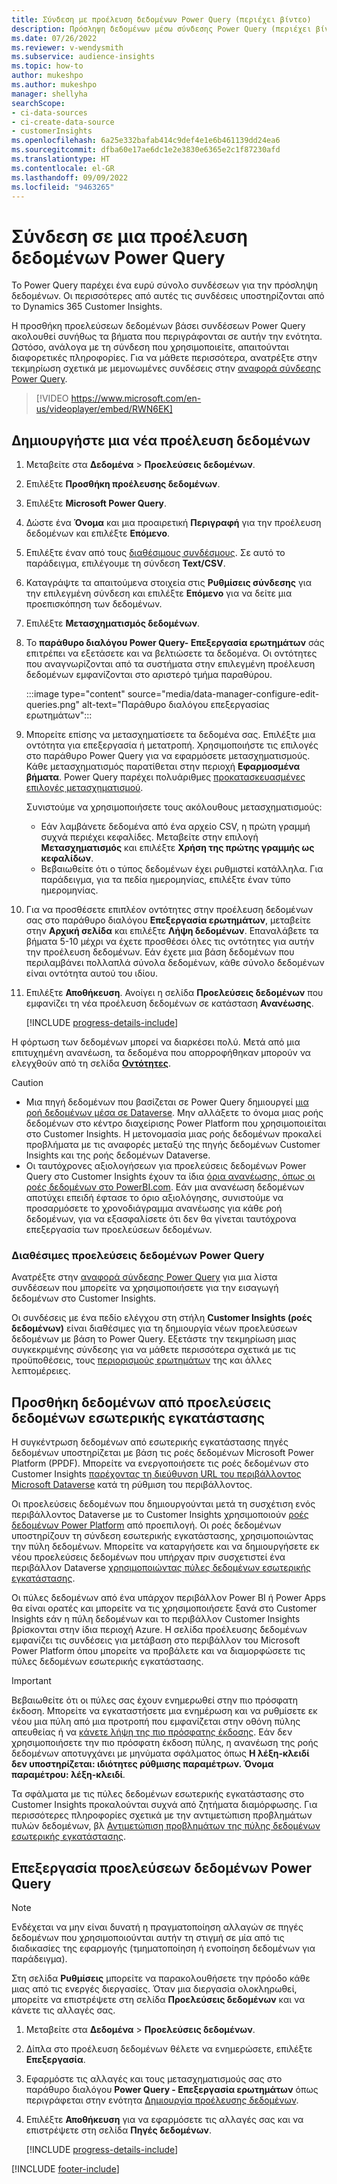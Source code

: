 ```yaml
---
title: Σύνδεση με προέλευση δεδομένων Power Query (περιέχει βίντεο)
description: Πρόσληψη δεδομένων μέσω σύνδεσης Power Query (περιέχει βίντεο).
ms.date: 07/26/2022
ms.reviewer: v-wendysmith
ms.subservice: audience-insights
ms.topic: how-to
author: mukeshpo
ms.author: mukeshpo
manager: shellyha
searchScope:
- ci-data-sources
- ci-create-data-source
- customerInsights
ms.openlocfilehash: 6a25e332bafab414c9def4e1e6b461139dd24ea6
ms.sourcegitcommit: dfba60e17ae6dc1e2e3830e6365e2c1f87230afd
ms.translationtype: HT
ms.contentlocale: el-GR
ms.lasthandoff: 09/09/2022
ms.locfileid: "9463265"
---
```

# <a name="connect-to-a-power-query-data-source"></a>Σύνδεση σε μια προέλευση δεδομένων Power Query

Το Power Query παρέχει ένα ευρύ σύνολο συνδέσεων για την πρόσληψη δεδομένων. Οι περισσότερες από αυτές τις συνδέσεις υποστηρίζονται από το Dynamics 365 Customer Insights.

Η προσθήκη προελεύσεων δεδομένων βάσει συνδέσεων Power Query ακολουθεί συνήθως τα βήματα που περιγράφονται σε αυτήν την ενότητα. Ωστόσο, ανάλογα με τη σύνδεση που χρησιμοποιείτε, απαιτούνται διαφορετικές πληροφορίες. Για να μάθετε περισσότερα, ανατρέξτε στην τεκμηρίωση σχετικά με μεμονωμένες συνδέσεις στην [αναφορά σύνδεσης Power Query](/power-query/connectors/).

> [!VIDEO https://www.microsoft.com/en-us/videoplayer/embed/RWN6EK]

## <a name="create-a-new-data-source"></a>Δημιουργήστε μια νέα προέλευση δεδομένων

1. Μεταβείτε στα **Δεδομένα** > **Προελεύσεις δεδομένων**.

1. Επιλέξτε **Προσθήκη προέλευσης δεδομένων**.

1. Επιλέξτε **Microsoft Power Query**.

1. Δώστε ένα **Όνομα** και μια προαιρετική **Περιγραφή** για την προέλευση δεδομένων και επιλέξτε **Επόμενο**.

1. Επιλέξτε έναν από τους [διαθέσιμους συνδέσμους](#available-power-query-data-sources). Σε αυτό το παράδειγμα, επιλέγουμε τη σύνδεση **Text/CSV**.

1. Καταγράψτε τα απαιτούμενα στοιχεία στις **Ρυθμίσεις σύνδεσης** για την επιλεγμένη σύνδεση και επιλέξτε **Επόμενο** για να δείτε μια προεπισκόπηση των δεδομένων.

1. Επιλέξτε **Μετασχηματισμός δεδομένων**.

1. Το **παράθυρο διαλόγου Power Query- Επεξεργασία ερωτημάτων** σάς επιτρέπει να εξετάσετε και να βελτιώσετε τα δεδομένα. Οι οντότητες που αναγνωρίζονται από τα συστήματα στην επιλεγμένη προέλευση δεδομένων εμφανίζονται στο αριστερό τμήμα παραθύρου.

   :::image type="content" source="media/data-manager-configure-edit-queries.png" alt-text="Παράθυρο διαλόγου επεξεργασίας ερωτημάτων":::

1. Μπορείτε επίσης να μετασχηματίσετε τα δεδομένα σας. Επιλέξτε μια οντότητα για επεξεργασία ή μετατροπή. Χρησιμοποιήστε τις επιλογές στο παράθυρο Power Query για να εφαρμόσετε μετασχηματισμούς. Κάθε μετασχηματισμός παρατίθεται στην περιοχή **Εφαρμοσμένα βήματα**. Power Query παρέχει πολυάριθμες [προκατασκευασμένες επιλογές μετασχηματισμού](/power-query/power-query-what-is-power-query#transformations).

   Συνιστούμε να χρησιμοποιήσετε τους ακόλουθους μετασχηματισμούς:

   - Εάν λαμβάνετε δεδομένα από ένα αρχείο CSV, η πρώτη γραμμή συχνά περιέχει κεφαλίδες. Μεταβείτε στην επιλογή **Μετασχηματισμός** και επιλέξτε **Χρήση της πρώτης γραμμής ως κεφαλίδων**.
   - Βεβαιωθείτε ότι ο τύπος δεδομένων έχει ρυθμιστεί κατάλληλα. Για παράδειγμα, για τα πεδία ημερομηνίας, επιλέξτε έναν τύπο ημερομηνίας.

1. Για να προσθέσετε επιπλέον οντότητες στην προέλευση δεδομένων σας στο παράθυρο διαλόγου **Επεξεργασία ερωτημάτων**, μεταβείτε στην **Αρχική σελίδα** και επιλέξτε **Λήψη δεδομένων**. Επαναλάβετε τα βήματα 5-10 μέχρι να έχετε προσθέσει όλες τις οντότητες για αυτήν την προέλευση δεδομένων. Εάν έχετε μια βάση δεδομένων που περιλαμβάνει πολλαπλά σύνολα δεδομένων, κάθε σύνολο δεδομένων είναι οντότητα αυτού του ιδίου.

1. Επιλέξτε **Αποθήκευση**. Ανοίγει η σελίδα **Προελεύσεις δεδομένων** που εμφανίζει τη νέα προέλευση δεδομένων σε κατάσταση **Ανανέωσης**.

   [!INCLUDE [progress-details-include](includes/progress-details-pane.md)]

Η φόρτωση των δεδομένων μπορεί να διαρκέσει πολύ. Μετά από μια επιτυχημένη ανανέωση, τα δεδομένα που απορροφήθηκαν μπορούν να ελεγχθούν από τη σελίδα [**Οντότητες**](entities.md).

> [!CAUTION]
>
> - Μια πηγή δεδομένων που βασίζεται σε Power Query δημιουργεί [μια ροή δεδομένων μέσα σε Dataverse](/power-query/dataflows/overview-dataflows-across-power-platform-dynamics-365). Μην αλλάξετε το όνομα μιας ροής δεδομένων στο κέντρο διαχείρισης Power Platform που χρησιμοποιείται στο Customer Insights. Η μετονομασία μιας ροής δεδομένων προκαλεί προβλήματα με τις αναφορές μεταξύ της πηγής δεδομένων Customer Insights και της ροής δεδομένων Dataverse.
> - Οι ταυτόχρονες αξιολογήσεων για προελεύσεις δεδομένων Power Query στο Customer Insights έχουν τα ίδια [όρια ανανέωσης, όπως οι ροές δεδομένων στο PowerBI.com](/power-query/power-query-online-limits#refresh-limits). Εάν μια ανανέωση δεδομένων αποτύχει επειδή έφτασε το όριο αξιολόγησης, συνιστούμε να προσαρμόσετε το χρονοδιάγραμμα ανανέωσης για κάθε ροή δεδομένων, για να εξασφαλίσετε ότι δεν θα γίνεται ταυτόχρονα επεξεργασία των προελεύσεων δεδομένων.

### <a name="available-power-query-data-sources"></a>Διαθέσιμες προελεύσεις δεδομένων Power Query

Ανατρέξτε στην [αναφορά σύνδεσης Power Query](/power-query/connectors/) για μια λίστα συνδέσεων που μπορείτε να χρησιμοποιήσετε για την εισαγωγή δεδομένων στο Customer Insights.

Οι συνδέσεις με ένα πεδίο ελέγχου στη στήλη **Customer Insights (ροές δεδομένων)** είναι διαθέσιμες για τη δημιουργία νέων προελεύσεων δεδομένων με βάση το Power Query. Εξετάστε την τεκμηρίωση μιας συγκεκριμένης σύνδεσης για να μάθετε περισσότερα σχετικά με τις προϋποθέσεις, τους [περιορισμούς ερωτημάτων](/power-query/power-query-online-limits) της και άλλες λεπτομέρειες.

## <a name="add-data-from-on-premises-data-sources"></a>Προσθήκη δεδομένων από προελεύσεις δεδομένων εσωτερικής εγκατάστασης

Η συγκέντρωση δεδομένων από εσωτερικής εγκατάστασης πηγές δεδομένων υποστηρίζεται με βάση τις ροές δεδομένων Microsoft Power Platform (PPDF). Μπορείτε να ενεργοποιήσετε τις ροές δεδομένων στο Customer Insights [παρέχοντας τη διεύθυνση URL του περιβάλλοντος Microsoft Dataverse](create-environment.md) κατά τη ρύθμιση του περιβάλλοντος.

Οι προελεύσεις δεδομένων που δημιουργούνται μετά τη συσχέτιση ενός περιβάλλοντος Dataverse με το Customer Insights χρησιμοποιούν [ροές δεδομένων Power Platform](/power-query/dataflows/overview-dataflows-across-power-platform-dynamics-365) από προεπιλογή. Οι ροές δεδομένων υποστηρίζουν τη σύνδεση εσωτερικής εγκατάστασης, χρησιμοποιώντας την πύλη δεδομένων. Μπορείτε να καταργήσετε και να δημιουργήσετε εκ νέου προελεύσεις δεδομένων που υπήρχαν πριν συσχετιστεί ένα περιβάλλον Dataverse [χρησιμοποιώντας πύλες δεδομένων εσωτερικής εγκατάστασης](/data-integration/gateway/service-gateway-app).

Οι πύλες δεδομένων από ένα υπάρχον περιβάλλον Power BI ή Power Apps θα είναι ορατές και μπορείτε να τις χρησιμοποιήσετε ξανά στο Customer Insights εάν η πύλη δεδομένων και το περιβάλλον Customer Insights βρίσκονται στην ίδια περιοχή Azure. Η σελίδα προέλευσης δεδομένων εμφανίζει τις συνδέσεις για μετάβαση στο περιβάλλον του Microsoft Power Platform όπου μπορείτε να προβάλετε και να διαμορφώσετε τις πύλες δεδομένων εσωτερικής εγκατάστασης.

> [!IMPORTANT]
> Βεβαιωθείτε ότι οι πύλες σας έχουν ενημερωθεί στην πιο πρόσφατη έκδοση. Μπορείτε να εγκαταστήσετε μια ενημέρωση και να ρυθμίσετε εκ νέου μια πύλη από μια προτροπή που εμφανίζεται στην οθόνη πύλης απευθείας ή να [κάνετε λήψη της πιο πρόσφατης έκδοσης](https://powerapps.microsoft.com/downloads/). Εάν δεν χρησιμοποιήσετε την πιο πρόσφατη έκδοση πύλης, η ανανέωση της ροής δεδομένων αποτυγχάνει με μηνύματα σφάλματος όπως **Η λέξη-κλειδί δεν υποστηρίζεται: ιδιότητες ρύθμισης παραμέτρων. Όνομα παραμέτρου: λέξη-κλειδί**.
>
> Τα σφάλματα με τις πύλες δεδομένων εσωτερικής εγκατάστασης στο Customer Insights προκαλούνται συχνά από ζητήματα διαμόρφωσης. Για περισσότερες πληροφορίες σχετικά με την αντιμετώπιση προβλημάτων πυλών δεδομένων, βλ [Αντιμετώπιση προβλημάτων της πύλης δεδομένων εσωτερικής εγκατάστασης](/data-integration/gateway/service-gateway-tshoot).

## <a name="edit-power-query-data-sources"></a>Επεξεργασία προελεύσεων δεδομένων Power Query

> [!NOTE]
> Ενδέχεται να μην είναι δυνατή η πραγματοποίηση αλλαγών σε πηγές δεδομένων που χρησιμοποιούνται αυτήν τη στιγμή σε μία από τις διαδικασίες της εφαρμογής (τμηματοποίηση ή ενοποίηση δεδομένων για παράδειγμα).
>
> Στη σελίδα **Ρυθμίσεις** μπορείτε να παρακολουθήσετε την πρόοδο κάθε μιας από τις ενεργές διεργασίες. Όταν μια διεργασία ολοκληρωθεί, μπορείτε να επιστρέψετε στη σελίδα **Προελεύσεις δεδομένων** και να κάνετε τις αλλαγές σας.

1. Μεταβείτε στα **Δεδομένα** > **Προελεύσεις δεδομένων**.

1. Δίπλα στο προέλευση δεδομένων θέλετε να ενημερώσετε, επιλέξτε **Επεξεργασία**.

1. Εφαρμόστε τις αλλαγές και τους μετασχηματισμούς σας στο παράθυρο διαλόγου **Power Query - Επεξεργασία ερωτημάτων** όπως περιγράφεται στην ενότητα [Δημιουργία προέλευσης δεδομένων](#create-a-new-data-source).

1. Επιλέξτε **Αποθήκευση** για να εφαρμόσετε τις αλλαγές σας και να επιστρέψετε στη σελίδα **Πηγές δεδομένων**.

   [!INCLUDE [progress-details-include](includes/progress-details-pane.md)]

[!INCLUDE [footer-include](includes/footer-banner.md)]
